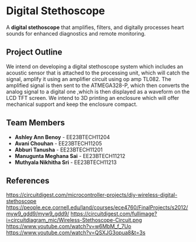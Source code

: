 # Digital Stethoscope  
A **digital stethoscope** that amplifies, filters, and digitally processes heart sounds for enhanced diagnostics and remote monitoring.  
## Project Outline
We intend on developing a digital stethoscope system which includes an acoustic sensor that is attached to the processing unit, which will catch the signal, amplify it using an amplifier circuit using op amp TL082.
The amplified signal is then sent to the ATMEGA328-P, which then converts the analog signal to a digital one ,which is then displayed as a waveform on the LCD TFT screen.  We intend to 3D printing an enclosure which will offer mechanical support and keep the enclosure compact.
##  Team Members  
- **Ashley Ann Benoy** - EE23BTECH11204  
- **Avani Chouhan** - EE23BTECH11205  
- **Abburi Tanusha** - EE23BTECH11201  
- **Manugunta Meghana Sai** - EE23BTECH11212  
- **Muthyala Nikhitha Sri** - EE23BTECH11213  
## References
https://circuitdigest.com/microcontroller-projects/diy-wireless-digital-stethoscope
https://people.ece.cornell.edu/land/courses/ece4760/FinalProjects/s2012/myw9_gdd9/myw9_gdd9/
https://circuitdigest.com/fullimage?i=circuitdiagram_mic/Wireless-Stethoscope-Circuit.png
https://www.youtube.com/watch?v=w6MbM_f_7Uo
https://www.youtube.com/watch?v=QSXJG3opua8&t=3s
